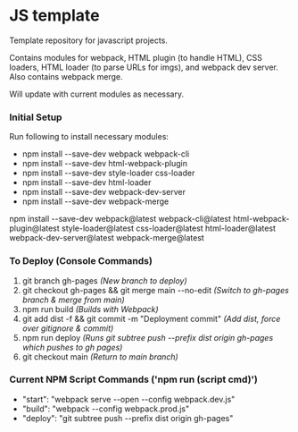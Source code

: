 # JS template

Template repository for javascript projects.

Contains modules for webpack, HTML plugin (to handle HTML), CSS loaders, HTML loader (to parse URLs for imgs), and webpack dev server.
Also contains webpack merge.

Will update with current modules as necessary.

### Initial Setup

Run following to install necessary modules:

- npm install --save-dev webpack webpack-cli
- npm install --save-dev html-webpack-plugin
- npm install --save-dev style-loader css-loader
- npm install --save-dev html-loader
- npm install --save-dev webpack-dev-server
- npm install --save-dev webpack-merge

npm install --save-dev webpack@latest webpack-cli@latest html-webpack-plugin@latest style-loader@latest css-loader@latest html-loader@latest webpack-dev-server@latest webpack-merge@latest

### To Deploy (Console Commands)

1. git branch gh-pages _(New branch to deploy)_
2. git checkout gh-pages && git merge main --no-edit _(Switch to gh-pages branch & merge from main)_
3. npm run build _(Builds with Webpack)_
4. git add dist -f && git commit -m "Deployment commit" _(Add dist, force over gitignore & commit)_
5. npm run deploy _(Runs git subtree push --prefix dist origin gh-pages which pushes to gh pages)_
6. git checkout main _(Return to main branch)_

### Current NPM Script Commands ('npm run (script cmd)')

- "start": "webpack serve --open --config webpack.dev.js"
- "build": "webpack --config webpack.prod.js"
- "deploy": "git subtree push --prefix dist origin gh-pages"
